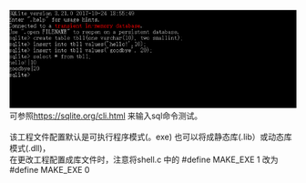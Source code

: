 <img src="https://github.com/kabelyang/miniSqlite/blob/master/snapshot/screen.png">
可参照<a href='https://sqlite.org/cli.html'>https://sqlite.org/cli.html</a> 来输入sql命令测试。
<br><br>
该工程文件配置默认是可执行程序模式(。exe) 也可以将成静态库(.lib）或动态库模式(.dll)，<br>
在更改工程配置成库文件时，注意将shell.c 中的 
#define MAKE_EXE   1  
改为
#define MAKE_EXE   0

